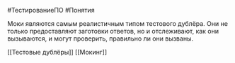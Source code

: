 #ТестированиеПО #Понятия 

Моки являются самым реалистичным типом тестового дублёра. Они не только предоставляют заготовки ответов, но и отслеживают, как они вызываются, и могут проверить, правильно ли они вызваны.

[[Тестовые дублёры]]
[[Мокинг]]